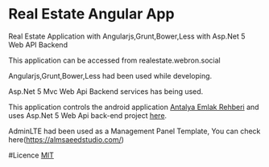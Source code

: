 # Real Estate Angular App

Real Estate Application with Angularjs,Grunt,Bower,Less with Asp.Net 5 Web API Backend

This application can be accessed from realestate.webron.social

Angularjs,Grunt,Bower,Less had been used while developing.

Asp.Net 5 Mvc Web Api Backend services has being used.

This application controls the android application [Antalya Emlak Rehberi](https://play.google.com/store/apps/details?id=com.ionicframework.realtyworld762046) and uses Asp.Net 5 Web Api back-end project [here](https://github.com/hamdiceylan/).

AdminLTE had been used as a Management Panel Template, You can check here(https://almsaeedstudio.com/)


#Licence
[MIT](http://opensource.org/licenses/mit-license.php)





